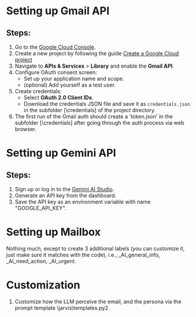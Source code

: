 # Setting up Gmail API
## Steps:
1. Go to the [Google Cloud Console](https://console.cloud.google.com/).
2. Create a new project by following the guide [Create a Google Cloud project ](https://developers.google.com/workspace/guides/create-project)
3. Navigate to **APIs & Services** > **Library** and enable the **Gmail API**.
4. Configure OAuth consent screen:
   - Set up your application name and scope.
   - (optional) Add yourself as a test user.
5. Create credentials:
   - Select **OAuth 2.0 Client IDs**.
   - Download the credentials JSON file and save it as `credentials.json` in the subfolder [\credentials\] of the project directory.
6. The first run of the Gmail auth should create a 'token.json' in the subfolder [\credentials\] after going through the auth process via web browser.

# Setting up Gemini API
## Steps:
1. Sign up or log in to the [Gemini AI Studio](https://aistudio.google.com/app/apikey).
2. Generate an API key from the dashboard.
3. Save the API key as an environment variable with name "GOOGLE_API_KEY".

# Setting up Mailbox
Nothing much, except to create 3 additional labels (you can customize it, just make sure it matches with the code), i.e., _AI_general_info, _AI_need_action, _AI_urgent.

# Customization
1. Customize how the LLM perceive the email, and the persona via the prompt template \jarvis\templates.py2. 
